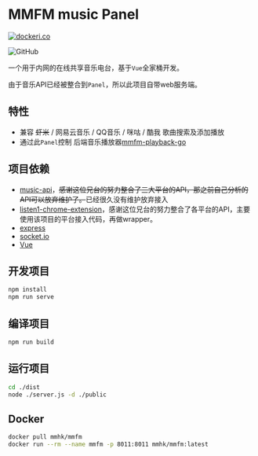 # MMFM music Panel

[![dockeri.co](https://dockeri.co/image/mmhk/mmfm)](https://hub.docker.com/r/mmhk/mmfm)

![GitHub](https://img.shields.io/github/license/mmhk/mmfm)

一个用于内网的在线共享音乐电台，基于`Vue`全家桶开发。

由于音乐API已经被整合到`Panel`，所以此项目自带web服务端。

## 特性
- 兼容 ~~虾米~~ / 网易云音乐 / QQ音乐 / 咪咕 / 酷我 歌曲搜索及添加播放
- 通过此`Panel`控制 后端音乐播放器[mmfm-playback-go](https://github.com/MMHK/mmfm-playback-go)

## 项目依赖
- [music-api](https://github.com/sunzongzheng/musicApi)，~~感谢这位兄台的努力整合了三大平台的API，那之前自己分析的API可以放弃维护了。~~已经很久没有维护放弃接入
- [listen1-chrome-extension](https://github.com/listen1/listen1_chrome_extension)，感谢这位兄台的努力整合了各平台的API，主要使用该项目的平台接入代码，再做wrapper。
- [express](https://expressjs.com/)
- [socket.io](https://socket.io/)
- [Vue](https://vuejs.org)


## 开发项目
```bash
npm install
npm run serve
```

## 编译项目
```bash
npm run build
```

## 运行项目
```bash
cd ./dist
node ./server.js -d ./public
```

## Docker 
```bash
docker pull mmhk/mmfm
docker run --rm --name mmfm -p 8011:8011 mmhk/mmfm:latest
```
